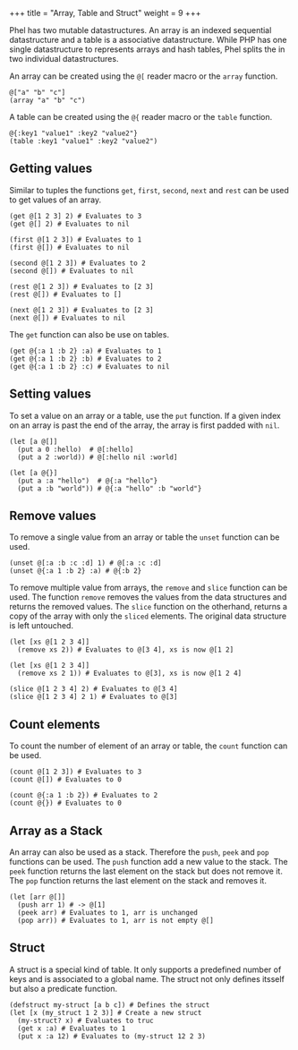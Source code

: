 +++
title = "Array, Table and Struct"
weight = 9
+++

Phel has two mutable datastructures. An array is an indexed sequential datastructure and a table is a associative datastructure. While PHP has one single datastructure to represents arrays and hash tables, Phel splits the in two individual datastructures.

An array can be created using the `@[` reader macro or the `array` function.

```phel
@["a" "b" "c"]
(array "a" "b" "c")
```

 A table can be created using the `@{` reader macro or the `table` function.

 ```phel
 @{:key1 "value1" :key2 "value2"}
 (table :key1 "value1" :key2 "value2")
 ```

## Getting values

Similar to tuples the functions `get`, `first`, `second`, `next` and `rest` can be used to get values of an array.

```phel
(get @[1 2 3] 2) # Evaluates to 3
(get @[] 2) # Evaluates to nil

(first @[1 2 3]) # Evaluates to 1
(first @[]) # Evaluates to nil

(second @[1 2 3]) # Evaluates to 2
(second @[]) # Evaluates to nil

(rest @[1 2 3]) # Evaluates to [2 3]
(rest @[]) # Evaluates to []

(next @[1 2 3]) # Evaluates to [2 3]
(next @[]) # Evaluates to nil
```

The `get` function can also be use on tables.

```phel
(get @{:a 1 :b 2} :a) # Evaluates to 1 
(get @{:a 1 :b 2} :b) # Evaluates to 2
(get @{:a 1 :b 2} :c) # Evaluates to nil
```

## Setting values

To set a value on an array or a table, use the `put` function. If a given index on an array is past the end of the array, the array is first padded with `nil`.

```phel
(let [a @[]]
  (put a 0 :hello)  # @[:hello]
  (put a 2 :world)) # @[:hello nil :world]

(let [a @{}]
  (put a :a "hello")  # @{:a "hello"}
  (put a :b "world")) # @{:a "hello" :b "world"}
```

## Remove values

To remove a single value from an array or table the `unset` function can be used.

```phel
(unset @[:a :b :c :d] 1) # @[:a :c :d]
(unset @{:a 1 :b 2} :a) # @{:b 2}
```

To remove multiple value from arrays, the `remove` and `slice` function can be used. The function `remove` removes the values from the data structures and returns the removed values. The `slice` function on the otherhand, returns a copy of the array with only the `sliced` elements. The original data structure is left untouched.

```phel
(let [xs @[1 2 3 4]]
  (remove xs 2)) # Evaluates to @[3 4], xs is now @[1 2]

(let [xs @[1 2 3 4]]
  (remove xs 2 1)) # Evaluates to @[3], xs is now @[1 2 4]

(slice @[1 2 3 4] 2) # Evaluates to @[3 4]
(slice @[1 2 3 4] 2 1) # Evaluates to @[3]
```

## Count elements

To count the number of element of an array or table, the `count` function can be used.

```phel
(count @[1 2 3]) # Evaluates to 3
(count @[]) # Evaluates to 0

(count @{:a 1 :b 2}) # Evaluates to 2
(count @{}) # Evaluates to 0
```

## Array as a Stack

An array can also be used as a stack. Therefore the `push`, `peek` and `pop` functions can be used. The `push` function add a new value to the stack. The `peek` function returns the last element on the stack but does not remove it. The `pop` function returns the last element on the stack and removes it.

```phel
(let [arr @[]]
  (push arr 1) # -> @[1]
  (peek arr) # Evaluates to 1, arr is unchanged
  (pop arr)) # Evaluates to 1, arr is not empty @[]
```

## Struct

A struct is a special kind of table. It only supports a predefined number of keys and is associated to a global name. The struct not only defines itsself but also a predicate function.

```phel
(defstruct my-struct [a b c]) # Defines the struct
(let [x (my_struct 1 2 3)] # Create a new struct
  (my-struct? x) # Evaluates to truc
  (get x :a) # Evaluates to 1
  (put x :a 12) # Evaluates to (my-struct 12 2 3)
```